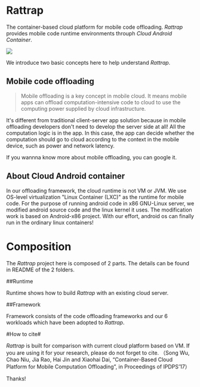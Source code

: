 # Rattrap

The container-based cloud platform for mobile code offloading. *Rattrap* provides mobile code runtime environments throuph *Cloud Android Container*.

![](http://7xlcoc.com1.z0.glb.clouddn.com/rattrap_framework.png)

We introduce two basic concepts here to help understand *Rattrap*.
## Mobile code offloading
>Mobile offloading is a key concept in mobile cloud. It means mobile apps can offload computation-intensive code to cloud to use the computing power supplied by cloud infrastructure.

It's different from traditional client-server app solution because in mobile offloading developers don't need to develop the server side at all! All the computation logic is in the app. In this case, the app can decide whether the computation should go to cloud according to the context in the mobile device, such as power and network latency.

If you wannna know more about mobile offloading, you can google it.

## About Cloud Android container
In our offloading framework, the cloud runtime is not VM or JVM. We use OS-level virtualization "Linux Container (LXC)" as the runtime for mobile code. For the purpose of running android code in x86 GNU-Linux server, we modified android source code and the linux kernel it uses. The modification work is based on Android-x86 project. With our effort, android os can finally run in the ordinary linux containers!

# Composition
The *Rattrap* project here is composed of 2 parts. The details can be found in README of the 2 folders. 

##Runtime

Runtime shows how to build *Rattrap* with an existing cloud server.

##Framework

Framework consists of the code offloading frameworks and our 6 workloads which have been adopted to *Rattrap*.

#How to cite#

*Rattrap* is built for comparison with current cloud platform based on VM.  If you are using it for your research, please do not forget to cite. （Song Wu, Chao Niu, Jia Rao, Hai Jin and Xiaohai Dai, “Container-Based Cloud Platform for Mobile Computation Offloading”, in Proceedings of IPDPS’17）

Thanks! 


